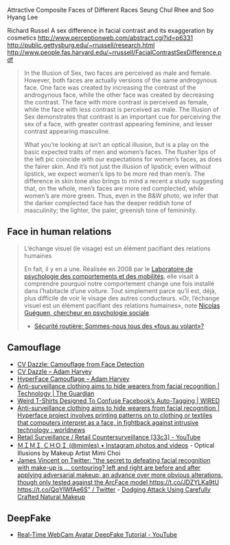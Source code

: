 Attractive Composite Faces of Different Races
Seung Chul Rhee and Soo Hyang Lee

Richard Russel
A sex difference in facial contrast and its exaggeration by cosmetics
http://www.perceptionweb.com/abstract.cgi?id=p6331
http://public.gettysburg.edu/~rrussell/research.html
http://www.people.fas.harvard.edu/~rrussell/FacialContrastSexDifference.pdf

> In the Illusion of Sex, two faces are perceived as male and female. However, both faces are actually versions of the same androgynous face. One face was created by increasing the contrast of the androgynous face, while the other face was created by decreasing the contrast. The face with more contrast is perceived as female, while the face with less contrast is perceived as male. The Illusion of Sex demonstrates that contrast is an important cue for perceiving the sex of a face, with greater contrast appearing feminine, and lesser contrast appearing masculine.
>
> What you’re looking at isn’t an optical illusion, but is a play on the basic expected traits of men and women’s faces. The flusher lips of the left pic coincide with our expectations for women’s faces, as does the fairer skin. And it’s not just the illusion of lipstick; even without lipstick, we expect women’s lips to be more red than men’s. The difference in skin tone also brings to mind a recent a study suggesting that, on the whole, men’s faces are more red complected, while women’s are more green. Thus, even in the B&W photo, we infer that the darker complected face has the deeper reddish tone of masculinity; the lighter, the paler, greenish tone of femininity.

## Face in human relations

> L’échange visuel (le visage) est un élément pacifiant des relations humaines
>
> En fait, il y en a une. Réalisée en 2008 par le [Laboratoire de psychologie des comportements et des mobilités](http://www.inrets.fr/linstitut/unites-de-recherche-unites-de-service/lpc/), elle visait à comprendre pourquoi notre comportement change une fois installé dans l’habitacle d’une voiture. Tout simplement parce qu’il est, déjà, plus difficile de voir le visage des autres conducteurs. «Or, l’échange visuel est un élément pacifiant des relations humaines», note [Nicolas Guéguen, chercheur en psychologie sociale](http://nicolas.gueguen.free.fr/).
> - [Sécurité routière: Sommes-nous tous des «fous au volant»?](https://www.20minutes.fr/societe/1433851-20140901-securite-routiere-tous-fous-volant)

## Camouflage

- [CV Dazzle: Camouflage from Face Detection](https://cvdazzle.com/)
- [CV Dazzle – Adam Harvey](https://ahprojects.com/projects/cv-dazzle/)
- [HyperFace Camouflage – Adam Harvey](https://ahprojects.com/projects/hyperface/)
- [Anti-surveillance clothing aims to hide wearers from facial recognition | Technology | The Guardian](https://www.theguardian.com/technology/2017/jan/04/anti-surveillance-clothing-facial-recognition-hyperface)
- [Weird T-Shirts Designed To Confuse Facebook’s Auto-Tagging | WIRED](https://www.wired.com/2013/10/thwart-facebooks-creepy-auto-tagging-with-these-bizarre-t-shirts/)
- [Anti-surveillance clothing aims to hide wearers from facial recognition | Hyperface project involves printing patterns on to clothing or textiles that computers interpret as a face, in fightback against intrusive technology : worldnews](https://www.reddit.com/r/worldnews/comments/5lye20/antisurveillance_clothing_aims_to_hide_wearers/)
- [Retail Surveillance / Retail Countersurveillance \[33c3\] - YouTube](https://www.youtube.com/watch?v=NqSomhNuBAI)
- [ＭＩＭＩ ＣＨＯＩ (@mimles) • Instagram photos and videos](https://www.instagram.com/mimles/) - Optical Illusions by Makeup Artist Mimi Choi
- [James Vincent on Twitter: "the secret to defeating facial recognition with make-up is ... contouring? left and right are before and after applying adversarial makeup; an advance over more obvious alterations, though only tested against the ArcFace model https://t.co/JDZYLKa9tU https://t.co/QqYlWfAe6S" / Twitter](https://twitter.com/jjvincent/status/1440354083760590851?s=12) - [Dodging Attack Using Carefully Crafted Natural Makeup](https://arxiv.org/pdf/2109.06467.pdf)

## DeepFake

- [Real-Time WebCam Avatar DeepFake Tutorial - YouTube](https://www.youtube.com/watch?v=i0XBGXnyejg)
